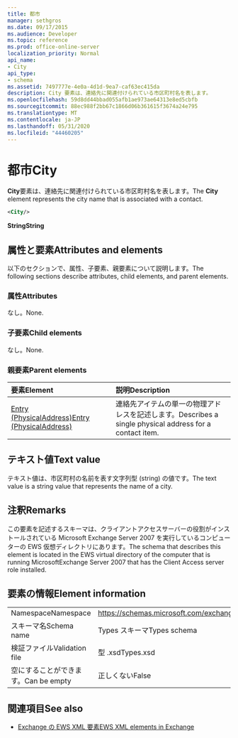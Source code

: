 ```yaml
---
title: 都市
manager: sethgros
ms.date: 09/17/2015
ms.audience: Developer
ms.topic: reference
ms.prod: office-online-server
localization_priority: Normal
api_name:
- City
api_type:
- schema
ms.assetid: 7497777e-4e0a-4d1d-9ea7-caf63ec415da
description: City 要素は、連絡先に関連付けられている市区町村名を表します。
ms.openlocfilehash: 59d8dd44bbad055afb1ae973ae64313e8ed5cbfb
ms.sourcegitcommit: 88ec988f2bb67c1866d06b361615f3674a24e795
ms.translationtype: MT
ms.contentlocale: ja-JP
ms.lasthandoff: 05/31/2020
ms.locfileid: "44460205"
---
```

# <a name="city"></a><span data-ttu-id="8f779-103">都市</span><span class="sxs-lookup"><span data-stu-id="8f779-103">City</span></span>

<span data-ttu-id="8f779-104">**City**要素は、連絡先に関連付けられている市区町村名を表します。</span><span class="sxs-lookup"><span data-stu-id="8f779-104">The **City** element represents the city name that is associated with a contact.</span></span> 
  
```xml
<City/>
```

 <span data-ttu-id="8f779-105">**String**</span><span class="sxs-lookup"><span data-stu-id="8f779-105">**String**</span></span>
## <a name="attributes-and-elements"></a><span data-ttu-id="8f779-106">属性と要素</span><span class="sxs-lookup"><span data-stu-id="8f779-106">Attributes and elements</span></span>

<span data-ttu-id="8f779-107">以下のセクションで、属性、子要素、親要素について説明します。</span><span class="sxs-lookup"><span data-stu-id="8f779-107">The following sections describe attributes, child elements, and parent elements.</span></span>
  
### <a name="attributes"></a><span data-ttu-id="8f779-108">属性</span><span class="sxs-lookup"><span data-stu-id="8f779-108">Attributes</span></span>

<span data-ttu-id="8f779-109">なし。</span><span class="sxs-lookup"><span data-stu-id="8f779-109">None.</span></span>
  
### <a name="child-elements"></a><span data-ttu-id="8f779-110">子要素</span><span class="sxs-lookup"><span data-stu-id="8f779-110">Child elements</span></span>

<span data-ttu-id="8f779-111">なし。</span><span class="sxs-lookup"><span data-stu-id="8f779-111">None.</span></span>
  
### <a name="parent-elements"></a><span data-ttu-id="8f779-112">親要素</span><span class="sxs-lookup"><span data-stu-id="8f779-112">Parent elements</span></span>

|<span data-ttu-id="8f779-113">**要素**</span><span class="sxs-lookup"><span data-stu-id="8f779-113">**Element**</span></span>|<span data-ttu-id="8f779-114">**説明**</span><span class="sxs-lookup"><span data-stu-id="8f779-114">**Description**</span></span>|
|:-----|:-----|
|[<span data-ttu-id="8f779-115">Entry (PhysicalAddress)</span><span class="sxs-lookup"><span data-stu-id="8f779-115">Entry (PhysicalAddress)</span></span>](entry-physicaladdress.md) <br/> |<span data-ttu-id="8f779-116">連絡先アイテムの単一の物理アドレスを記述します。</span><span class="sxs-lookup"><span data-stu-id="8f779-116">Describes a single physical address for a contact item.</span></span>  <br/> |
   
## <a name="text-value"></a><span data-ttu-id="8f779-117">テキスト値</span><span class="sxs-lookup"><span data-stu-id="8f779-117">Text value</span></span>

<span data-ttu-id="8f779-118">テキスト値は、市区町村の名前を表す文字列型 (string) の値です。</span><span class="sxs-lookup"><span data-stu-id="8f779-118">The text value is a string value that represents the name of a city.</span></span>
  
## <a name="remarks"></a><span data-ttu-id="8f779-119">注釈</span><span class="sxs-lookup"><span data-stu-id="8f779-119">Remarks</span></span>

<span data-ttu-id="8f779-120">この要素を記述するスキーマは、クライアントアクセスサーバーの役割がインストールされている Microsoft Exchange Server 2007 を実行しているコンピューターの EWS 仮想ディレクトリにあります。</span><span class="sxs-lookup"><span data-stu-id="8f779-120">The schema that describes this element is located in the EWS virtual directory of the computer that is running MicrosoftExchange Server 2007 that has the Client Access server role installed.</span></span>
  
## <a name="element-information"></a><span data-ttu-id="8f779-121">要素の情報</span><span class="sxs-lookup"><span data-stu-id="8f779-121">Element information</span></span>

|||
|:-----|:-----|
|<span data-ttu-id="8f779-122">Namespace</span><span class="sxs-lookup"><span data-stu-id="8f779-122">Namespace</span></span>  <br/> |https://schemas.microsoft.com/exchange/services/2006/types  <br/> |
|<span data-ttu-id="8f779-123">スキーマ名</span><span class="sxs-lookup"><span data-stu-id="8f779-123">Schema name</span></span>  <br/> |<span data-ttu-id="8f779-124">Types スキーマ</span><span class="sxs-lookup"><span data-stu-id="8f779-124">Types schema</span></span>  <br/> |
|<span data-ttu-id="8f779-125">検証ファイル</span><span class="sxs-lookup"><span data-stu-id="8f779-125">Validation file</span></span>  <br/> |<span data-ttu-id="8f779-126">型 .xsd</span><span class="sxs-lookup"><span data-stu-id="8f779-126">Types.xsd</span></span>  <br/> |
|<span data-ttu-id="8f779-127">空にすることができます。</span><span class="sxs-lookup"><span data-stu-id="8f779-127">Can be empty</span></span>  <br/> |<span data-ttu-id="8f779-128">正しくない</span><span class="sxs-lookup"><span data-stu-id="8f779-128">False</span></span>  <br/> |
   
## <a name="see-also"></a><span data-ttu-id="8f779-129">関連項目</span><span class="sxs-lookup"><span data-stu-id="8f779-129">See also</span></span>



- [<span data-ttu-id="8f779-130">Exchange の EWS XML 要素</span><span class="sxs-lookup"><span data-stu-id="8f779-130">EWS XML elements in Exchange</span></span>](ews-xml-elements-in-exchange.md)

